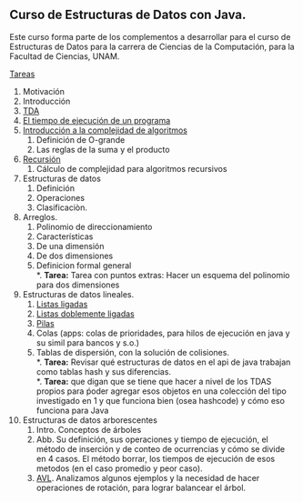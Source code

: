 ## Curso de Estructuras de Datos con Java.
Este curso forma parte de los complementos a desarrollar para el curso de Estructuras de Datos para la carrera de Ciencias de la Computación, para la Facultad de Ciencias, UNAM.

[Tareas](capitulos/tareas.md)

1. Motivación
2. Introducción
3. [TDA](capitulos/TDA.md)
4. [El tiempo de ejecución de un programa](capitulos/moduloTiempoEjecuciónPrograma.md)
5. [Introducción a la complejidad de algoritmos](capitulos/complejidadComputacional.md)
    1. Definición de O-grande
    2. Las reglas de la suma y el producto
6. [Recursión](capitulos/recursion.md)
   1. Cálculo de complejidad para algoritmos recursivos
7. Estructuras de datos
   1. Definición
   2. Operaciones
   3. Clasificaciòn.    
8. Arreglos.
   1. Polinomio de direccionamiento
   2. Características
   3. De una dimensión
   4. De dos dimensiones
   5. Definicion formal general<br>
   *. **Tarea:** Tarea con puntos extras: Hacer un esquema del polinomio para dos dimensiones<br>
9. Estructuras de datos lineales.
   1. [Listas ligadas](capitulos/listasLigadas.md)
   2. [Listas doblemente ligadas](capitulos/listasDoblementeLigadas.md)
   3. [Pilas](capitulos/pilas.md)
   4. Colas (apps: colas de prioridades, para hilos de ejecución en java y su simil para bancos y s.o.)
   5. Tablas de dispersión, con la solución de colisiones.<br>
   *. **Tarea:** Revisar qué estructuras de datos en el api de java trabajan como tablas hash y sus diferencias.<br>
   *. **Tarea:** que digan que se tiene que hacer a nivel de los TDAS propios para ṕoder agregar esos objetos en una colección del tipo investigado en 1 y que funciona bien (osea hashcode) y cómo eso funciona para Java<br>
10. Estructuras de datos arborescentes
    1. Intro. Conceptos de árboles
    2. Abb. Su definición, sus operaciones y tiempo de ejecución, el método de inserción y de conteo de ocurrencias y cómo se divide en 4 casos. El método borrar, los tiempos de ejecución de esos metodos (en el caso promedio y peor caso).
    3. [AVL](capitulos/AVL.md). Analizamos algunos ejemplos y la necesidad de hacer operaciones de rotación, para lograr balancear el árbol.
